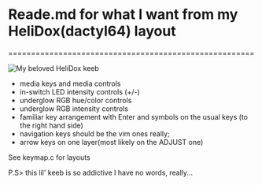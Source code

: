 # Reade.md for what I want from my HeliDox(dactyl64) layout
======================================================


![My beloved HeliDox keeb](https://i.imgur.com/NbVAB3g.jpg)

- media keys and media controls
- in-switch LED intensity controls (+/-)
- underglow RGB hue/color controls
- underglow RGB intensity controls
- familiar key arrangement with Enter and symbols on the usual keys (to the right hand side)
- navigation keys should be the vim ones really;
- arrow keys on one layer(most likely on the ADJUST one)

See keymap.c for layouts


P.S> this lil' keeb is so addictive I have no words, really...
